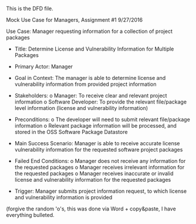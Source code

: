 This is the DFD file.


Mock Use Case for Managers, Assignment #1
9/27/2016

Use Case: Manager requesting information for a collection of project packages

-	Title: Determine License and Vulnerability Information for Multiple Packages

- Primary Actor: Manager

-	Goal in Context: The manager is able to determine license and vulnerability information from provided project information 

-	Stakeholders:
o Manager: To receive clear and relevant project information
o	Software Developer: To provide the relevant file/package level information (license and vulnerability information)

-	Preconditions:
o	The developer will need to submit relevant file/package information
o	Relevant package information will be processed, and stored in the OSS Software Package Datastore

-	Main Success Scenario: Manager is able to receive accurate license vulnerability information for the requested software project packages

-	Failed End Conditions: 
o	Manager does not receive any information for the requested packages
o	Manager receives irrelevant information for the requested packages
o	Manager receives inaccurate or invalid license and vulnerability information for the requested packages

-	Trigger: Manager submits project information request, to which license and vulnerability information is provided

(forgive the random 'o's, this was done via Word + copy&paste, I have everything bulleted. 
